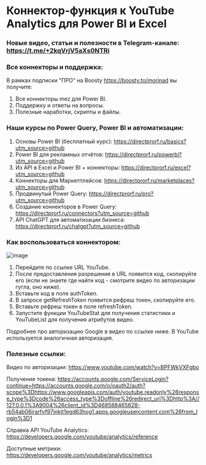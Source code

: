 # Коннектор-функция к YouTube Analytics для Power BI и Excel

### Новые видео, статьи и полезности в Telegram-канале: https://t.me/+2kqVrjV5aXs0NTRi

### Все коннекторы и поддержка:
В рамках подписки "ПРО" на Boosty https://boosty.to/morinad вы получите:
1) Все коннекторы mez для Power BI. 
2) Поддержку и ответы на вопросы.
3) Полезные наработки, скрипты и файлы.

### Наши курсы по Power Query, Power BI и автоматизации:
1) Основы Power BI (бесплатный курс): https://directprorf.ru/basics?utm_source=github
2) Power BI для рекламных отчётов: https://directprorf.ru/powerbi?utm_source=github
3) Из API в Excel и Power BI + коннекторы: https://directprorf.ru/excel?utm_source=github
4) Коннекторы для Маркетплейсов: https://directprorf.ru/marketplaces?utm_source=github
5) Продвинутый Power Query: https://directprorf.ru/pro?utm_source=github
6) Создание коннекторов в Power Query: https://directprorf.ru/connectors?utm_source=github
7) API ChatGPT для автоматизации бизнеса: https://directprorf.ru/chatgpt?utm_source=github


### Как воспользоваться коннектором:
![image](https://github.com/morinad/youtube/assets/44451631/129d9047-bc2a-4514-8ad0-7fd01e9539db)

1. Перейдите по ссылке URL YouTube.
2. После предоставления разрешения в URL появится код, скопируйте его (если не знаете где найти код - смотрите видео по авторизации гугла, оно ниже).
3. Вставьте код в поле authToken.
4. В запросе getRefreshToken появится рефреш токен, скопируйте его.
5. Вставьте рефреш токен в поле refreshToken.
6. Запустите функции YouTubeStat для получения статистики и YouTubeList для получения атрибутов видео.

Подробнее про авторизацию Google в видео по ссылке ниже. В YouTube используется аналогичная авторизация.

### Полезные ссылки:
Видео по авторизации: https://www.youtube.com/watch?v=BPFWkVXFgbo

Получение токена: https://accounts.google.com/ServiceLogin?continue=https://accounts.google.com/o/oauth2/auth?scope%3Dhttps://www.googleapis.com/auth/youtube.readonly%26response_type%3Dcode%26access_type%3Doffline%26redirect_uri%3Dhttp%3A//127.0.0.1%3A9004%26client_id%3D468588465628-rb54ab06irarfvf97jnkit1egd63hog1.apps.googleusercontent.com%26from_login%3D1

Справка API YouTube Analytics: https://developers.google.com/youtube/analytics/reference

Доступные метрики: https://developers.google.com/youtube/analytics/metrics


